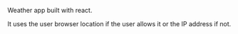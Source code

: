 Weather app built with react.

It uses the user browser location if the user allows it or the IP address if not.